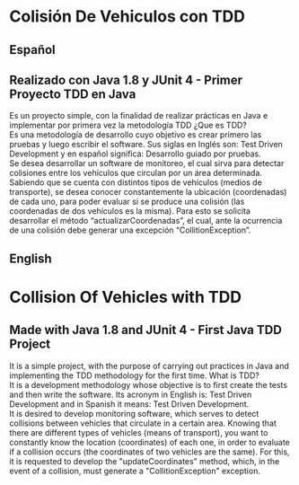 # Colisión De Vehiculos con TDD
## Español
## Realizado con Java 1.8 y JUnit 4 - Primer Proyecto TDD en Java<br>
Es un proyecto simple, con la finalidad de realizar prácticas en Java e implementar por primera vez la metodología TDD
¿Que es TDD? <br>
Es una metodología de desarrollo cuyo objetivo es crear primero las pruebas y luego escribir el software. Sus siglas en Inglés son: Test Driven Development y en español significa: Desarrollo guiado por pruebas.<br>
Se desea desarrollar un software de monitoreo, el cual sirva para detectar colisiones entre los vehículos que circulan por un área determinada. Sabiendo que se cuenta con distintos tipos de vehículos (medios de transporte), se desea conocer constantemente la ubicación (coordenadas) de cada uno, para poder evaluar si se produce una colisión (las coordenadas de dos vehículos es la misma). Para esto se solicita desarrollar el método “actualizarCoordenadas”, el cual, ante la ocurrencia de una colisión debe generar una excepción “CollitionException”.

## English
# Collision Of Vehicles with TDD
## Made with Java 1.8 and JUnit 4 - First Java TDD Project<br>
It is a simple project, with the purpose of carrying out practices in Java and implementing the TDD methodology for the first time.
What is TDD? <br>
It is a development methodology whose objective is to first create the tests and then write the software. Its acronym in English is: Test Driven Development and in Spanish it means: Test Driven Development.<br>
It is desired to develop monitoring software, which serves to detect collisions between vehicles that circulate in a certain area. Knowing that there are different types of vehicles (means of transport), you want to constantly know the location (coordinates) of each one, in order to evaluate if a collision occurs (the coordinates of two vehicles are the same). For this, it is requested to develop the "updateCoordinates" method, which, in the event of a collision, must generate a "CollitionException" exception.
